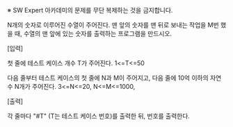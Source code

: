 ※ SW Expert 아카데미의 문제를 무단 복제하는 것을 금지합니다.


N개의 숫자로 이루어진 수열이 주어진다. 맨 앞의 숫자를 맨 뒤로 보내는 작업을 M번 했을 때, 수열의 맨 앞에 있는 숫자를 출력하는 프로그램을 만드시오.

 
     


[입력]

첫 줄에 테스트 케이스 개수 T가 주어진다.  1<=T<=50

다음 줄부터 테스트 케이스의 첫 줄에 N과 M이 주어지고, 다음 줄에 10억 이하의 자연수 N개가 주어진다. 3<=N<=20, N<=M<=1000,

[출력]

각 줄마다 "#T" (T는 테스트 케이스 번호)를 출력한 뒤, 번호를 출력한다.
